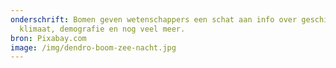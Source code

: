 ```yaml
---
onderschrift: Bomen geven wetenschappers een schat aan info over geschiedenis,
  klimaat, demografie en nog veel meer.
bron: Pixabay.com
image: /img/dendro-boom-zee-nacht.jpg
---
```

